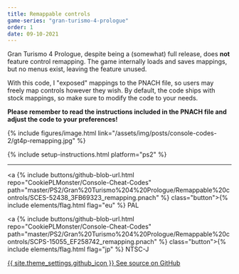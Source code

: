 ```yaml
---
title: Remappable controls
game-series: "gran-turismo-4-prologue"
order: 1
date: 09-10-2021
---
```


Gran Turismo 4 Prologue, despite being a (somewhat) full release, does **not** feature control remapping.
The game internally loads and saves mappings, but no menus exist, leaving the feature unused.

With this code, I "exposed" mappings to the PNACH file, so users may freely map controls however they wish.
By default, the code ships with stock mappings, so make sure to modify the code to your needs.

**Please remember to read the instructions included in the PNACH file and adjust the code to your preferences!**

{% include figures/image.html link="/assets/img/posts/console-codes-2/gt4p-remapping.jpg" %}

{% include setup-instructions.html platform="ps2" %}

***

<a {% include buttons/github-blob-url.html repo="CookiePLMonster/Console-Cheat-Codes" path="master/PS2/Gran%20Turismo%204%20Prologue/Remappable%20controls/SCES-52438_3FB69323_remapping.pnach" %} class="button">{% include elements/flag.html flag="eu" %} PAL</a>

<a {% include buttons/github-blob-url.html repo="CookiePLMonster/Console-Cheat-Codes" path="master/PS2/Gran%20Turismo%204%20Prologue/Remappable%20controls/SCPS-15055_EF258742_remapping.pnach" %} class="button">{% include elements/flag.html flag="jp" %} NTSC-J</a>

<a href="https://github.com/CookiePLMonster/Console-Cheat-Codes/blob/master/PS2/Gran%20Turismo%204%20Prologue/Remappable%20controls" class="button github" target="_blank">{{ site.theme_settings.github_icon }} See source on GitHub</a>
